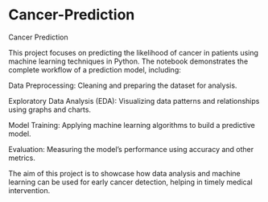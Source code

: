 # Cancer-Prediction
Cancer Prediction

This project focuses on predicting the likelihood of cancer in patients using machine learning techniques in Python.
The notebook demonstrates the complete workflow of a prediction model, including:

Data Preprocessing: Cleaning and preparing the dataset for analysis.

Exploratory Data Analysis (EDA): Visualizing data patterns and relationships using graphs and charts.

Model Training: Applying machine learning algorithms to build a predictive model.

Evaluation: Measuring the model’s performance using accuracy and other metrics.

The aim of this project is to showcase how data analysis and machine learning can be used for early cancer detection, helping in timely medical intervention.
